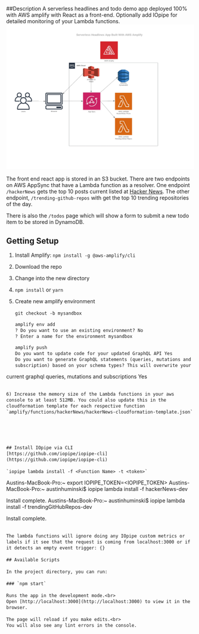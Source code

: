 ##Description
A serverless headlines and todo demo app deployed 100% with AWS amplify with React as a front-end. Optionally add IOpipe for detailed monitoring of your Lambda functions. 
![](architecture_map.jpeg)

The front end react app is stored in an S3 bucket. There are two endpoints on AWS AppSync that have a Lambda function as a resolver. One endpoint `/hackerNews` gets the top 10 posts current listed at [Hacker News](https://news.ycombinator.com/). The other endpoint, `/trending-github-repos` with get the top 10 trending repositories of the day.

There is also the `/todos` page which will show a form to submit a new todo item to be stored in DynamoDB.

## Getting Setup
1) Install Amplify: `npm install -g @aws-amplify/cli`

2) Download the repo

3) Change into the new directory

4) `npm install` or `yarn`

5) Create new amplify environment

   `git checkout -b mysandbox`
   
   ```
   amplify env add
   ? Do you want to use an existing environment? No
   ? Enter a name for the environment mysandbox
   ```
   
   
   
   ```
   amplify push
   Do you want to update code for your updated GraphQL API Yes
   Do you want to generate GraphQL statements (queries, mutations and subscription) based on your schema types? This will overwrite your
 current graphql queries, mutations and subscriptions Yes

   ```
   
6) Increase the memory size of the Lambda functions in your aws console to at least 512MB. You could also update this in the cloudformation template for each respective function `amplify/functions/hackerNews/hackerNews-cloudformation-template.json`





## Install IOpipe via CLI
[https://github.com/iopipe/iopipe-cli](https://github.com/iopipe/iopipe-cli)

`iopipe lambda install -f <Function Name> -t <token>`

```
Austins-MacBook-Pro:~ export IOPIPE_TOKEN=<IOPIPE_TOKEN>
Austins-MacBook-Pro:~ austinhuminski$ iopipe lambda install -f hackerNews-dev

Install complete.
Austins-MacBook-Pro:~ austinhuminski$ iopipe lambda install -f trendingGitHubRepos-dev

Install complete.
```

The lambda functions will ignore doing any IOpipe custom metrics or labels if it see that the request is coming from localhost:3000 or if it detects an empty event trigger: {}

## Available Scripts

In the project directory, you can run:

### `npm start`

Runs the app in the development mode.<br>
Open [http://localhost:3000](http://localhost:3000) to view it in the browser.

The page will reload if you make edits.<br>
You will also see any lint errors in the console.


